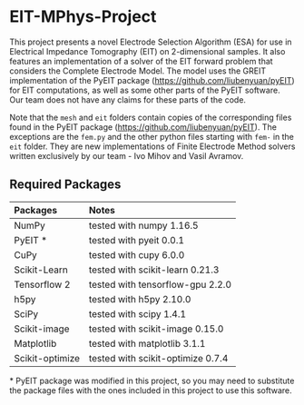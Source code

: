 # EIT-MPhys-Project
This project presents a novel Electrode Selection Algorithm (ESA) for use in Electrical Impedance Tomography (EIT) on 2-dimensional samples. It also features an implementation of a solver of the EIT forward problem that considers the Complete Electrode Model. The model uses the GREIT implementation of the PyEIT package (https://github.com/liubenyuan/pyEIT) for EIT computations, as well as some other parts of the PyEIT software. Our team does not have any claims for these parts of the code.

Note that the `mesh` and `eit` folders contain copies of the corresponding files found in the PyEIT package (https://github.com/liubenyuan/pyEIT). The exceptions are the `fem.py` and the other python files starting with `fem-` in the `eit` folder. They are new implementations of Finite Electrode Method solvers written exclusively by our team - Ivo Mihov and Vasil Avramov. 

## Required Packages

|  Packages        | Notes                               |
| :--------------- | :---------------------------------- |
|  NumPy           | tested with numpy 1.16.5            |
|  PyEIT *         | tested with pyeit 0.0.1             |
|  CuPy            | tested with cupy 6.0.0              |
|  Scikit-Learn    | tested with scikit-learn 0.21.3     |
|  Tensorflow 2    | tested with tensorflow-gpu 2.2.0    |
|  h5py            | tested with h5py 2.10.0             |
|  SciPy           | tested with scipy 1.4.1             |
|  Scikit-image    | tested with scikit-image 0.15.0     |
|  Matplotlib      | tested with matplotlib 3.1.1        |
|  Scikit-optimize | tested with scikit-optimize 0.7.4   |

  \* PyEIT package was modified in this project, so you may need to substitute the package files with the ones included in this project to use this software.
